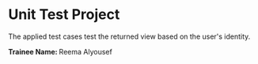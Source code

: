 

<div>
<h1>Unit Test Project</h1>
<p>The applied test cases test the returned view based on the user's identity.</p>
 
<p><strong>Trainee Name: </strong> Reema Alyousef</p>
</div>
